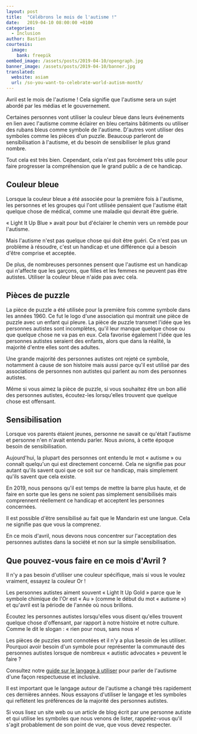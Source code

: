 ```yaml
---
layout: post
title:  "Célébrons le mois de l'autisme !"
date:   2019-04-10 08:00:00 +0100
categories:
  - Inclusion
author: Bastien
courtesis:
  image:
    bank: freepik
oembed_image: /assets/posts/2019-04-10/opengraph.jpg
banner_image: /assets/posts/2019-04-10/banner.jpg
translated:
  website: asiam
  url: /so-you-want-to-celebrate-world-autism-month/
---
```


Avril est le mois de l'autisme&nbsp;! Cela signifie que l'autisme sera un sujet abordé par les médias et le gouvernement.

Certaines personnes vont utiliser la couleur bleue dans leurs événements en lien avec l'autisme comme éclairer en bleu certains bâtiments ou utiliser des rubans bleus
comme symbole de l'autisme.
D'autres vont utiliser des symboles comme les pièces d'un puzzle.
Beaucoup parleront de sensibilisation à l'autisme, et du besoin de sensibiliser le plus grand nombre.

Tout cela est très bien. Cependant, cela n'est pas forcément très utile pour faire progresser la compréhension que le grand public a de ce handicap.

## Couleur bleue

Lorsque la couleur bleue a été associée pour la première fois à l'autisme, les personnes et les groupes qui l'ont utilisée pensaient que l'autisme était quelque chose
de médical, comme une maladie qui devrait être guérie.

«&nbsp;Light It Up Blue&nbsp;» avait pour but d'éclairer le chemin vers un remède pour l'autisme.

Mais l'autisme n'est pas quelque chose qui doit être guéri. Ce n'est pas un problème à résoudre, c'est un handicap et une différence qui a besoin d'être comprise et acceptée.

De plus, de nombreuses personnes pensent que l'autisme est un handicap qui n'affecte que les garçons, que filles et les femmes ne peuvent pas être autistes.
Utiliser la couleur bleue n'aide pas avec cela.

## Pièces de puzzle

La pièce de puzzle a été utilisée pour la première fois comme symbole dans les années 1960. Ce fut le logo d'une association qui montrait une pièce de puzzle avec un enfant qui pleure.
La pièce de puzzle transmet l'idée que les personnes autistes sont incomplètes, qu'il leur manque quelque chose ou que quelque chose ne va pas en eux.
Cela favorise également l'idée que les personnes autistes seraient des enfants, alors que dans la réalité, la majorité d'entre elles sont des adultes.

Une grande majorité des personnes autistes ont rejeté ce symbole, notamment à cause de son histoire mais aussi parce qu'il est utilisé par des associations de personnes
non autistes qui parlent au nom des personnes autistes.

Même si vous aimez la pièce de puzzle, si vous souhaitez être un bon allié des personnes autistes, écoutez-les lorsqu'elles trouvent que quelque chose est offensant.

## Sensibilisation

Lorsque vos parents étaient jeunes, personne ne savait ce qu'était l'autisme et personne n'en n'avait entendu parler.
Nous avions, à cette époque besoin de sensibilisation.

Aujourd'hui, la plupart des personnes ont entendu le mot «&nbsp;autisme&nbsp;» ou connaît quelqu'un qui est directement concerné.
Cela ne signifie pas pour autant qu'ils savent quoi que ce soit sur ce handicap, mais simplement qu'ils savent que cela existe.

En 2019, nous pensons qu'il est temps de mettre la barre plus haute, et de faire en sorte que les gens ne soient pas simplement sensibilisés mais comprennent réellement ce handicap et 
acceptent les personnes concernées.

Il est possible d'être sensibilisé au fait que le Mandarin est une langue. Cela ne signifie pas que vous la comprenez.

En ce mois d'avril, nous devons nous concentrer sur l'acceptation des personnes autistes dans la société et non sur la simple sensibilisation.

## Que pouvez-vous faire en ce mois d'Avril ?

Il n'y a pas besoin d'utiliser une couleur spécifique, mais si vous le voulez vraiment, essayez la <span class="bold gold">couleur Or</span>&nbsp;!

Les personnes autistes aiment souvent «&nbsp;Light It Up Gold&nbsp;» parce que le symbole chimique de l'Or est  «&nbsp;Au&nbsp;» (comme le début du mot «&nbsp;autisme&nbsp;») et qu'avril est la période de l'année
où nous brillons.

Écoutez les personnes autistes lorsqu'elles vous disent qu'elles trouvent quelque chose d'offensant, par rapport à notre histoire et notre culture.
Comme le dit le slogan&nbsp;: «&nbsp;rien pour nous, sans nous&nbsp;»!

Les pièces de puzzles sont connotées et il n'y a  plus besoin de les utiliser. Pourquoi avoir besoin d'un symbole pour représenter la communauté des personnes autistes
lorsque de nombreux «&nbsp;autistic advocates&nbsp;»  peuvent le faire&nbsp;?

Consultez notre [guide sur le langage à utiliser](/que-puis-je-faire/adoptez-le-bon-langage) pour parler de l'autisme d'une façon respectueuse et inclusive.


<div class="highlight">
Il est important que le langage autour de l'autisme a changé très rapidement ces dernières années.
Nous essayons d'utiliser le langage et les symboles qui reflètent les préférences de la majorité des personnes autistes.

Si vous lisez un site web ou un article de blog écrit par une personne autiste et qui utilise les symboles que nous venons de lister,
rappelez-vous qu'il s'agit probablement de son point de vue, que vous devez respecter.
</div>

